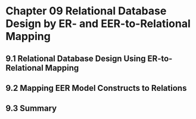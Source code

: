 # Chapter 09 Relational Database Design by ER- and EER-to-Relational Mapping

## 9.1 Relational Database Design Using ER-to-Relational Mapping

## 9.2 Mapping EER Model Constructs to Relations

## 9.3 Summary